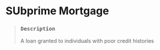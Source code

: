 # SUbprime Mortgage

> ### `Description`
>
> A loan granted to individuals with poor credit histories
